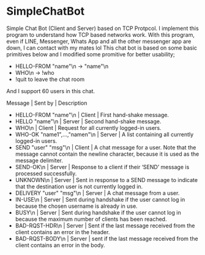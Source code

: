 # SimpleChatBot
Simple Chat Bot (Client and Server) based on TCP Protpcol. 
I implement this program to understand how TCP based networks work. 
With this program, even if LINE, Messenger, Whats App and all the other messenger app are down, I can contact with my mates lol
This chat bot is based on some basic primitives below and I modified some promitive for better usability;
  - HELLO-FROM "name"\n -> "name"\n
  - WHO\n -> !who
  - !quit to leave the chat room
  
And I support 60 users in this chat.

Message | Sent by | Description 
- HELLO-FROM "name"\n | Client | First hand-shake message. 
- HELLO "name"\n | Server | Second hand-shake message. 
- WHO\n | Client | Request for all currently logged-in users.
- WHO-OK "name1",...,"namen"\n | Server | A list containing all currently logged-in users. 
- SEND "user" "msg"\n | Client | A chat message for a user. Note that the message cannot contain the newline character, because it is used as the message delimiter.
- SEND-OK\n | Server | Response to a client if their ‘SEND’ message is processed successfully.
- UNKNOWN\n | Server | Sent in response to a SEND message to indicate that the destination user is not currently logged in.
- DELIVERY "user" "msg"\n | Server | A chat message from a user. 
- IN-USE\n | Server | Sent during handshake if the user cannot log in because the chosen username is already in use.
- BUSY\n | Server | Sent during handshake if the user cannot log in because the maximum number of clients has been reached.
- BAD-RQST-HDR\n | Server | Sent if the last message received from the client contains an error in the header.
- BAD-RQST-BODY\n | Server | sent if the last message received from the client contains an error in the body.
